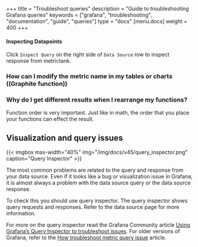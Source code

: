 +++
title = "Troubleshoot queries"
description = "Guide to troubleshooting Grafana queries"
keywords = ["grafana", "troubleshooting", "documentation", "guide", "queries"]
type = "docs"
[menu.docs]
weight = 400
+++




#### Inspecting Datapoints

Click `Inspect Query` on the right side of `Data Source` row to inspect response from metrictank.

### How can I modify the metric name in my tables or charts ((Graphite function))

### Why do I get different results when I rearrange my functions?

Function order is very important. Just like in math, the order that you place your functions can effect the result.

## Visualization and query issues

{{< imgbox max-width="40%" img="/img/docs/v45/query_inspector.png" caption="Query Inspector" >}}

The most common problems are related to the query and response from your data source. Even if it looks
like a bug or visualization issue in Grafana, it is almost always a problem with the data source query or
the data source response.

To check this you should use query inspector. The query inspector shows query requests and responses. Refer to the data source page for more information.

For more on the query inspector read the Grafana Community article [Using Grafana’s Query Inspector to troubleshoot issues](https://community.grafana.com/t/using-grafanas-query-inspector-to-troubleshoot-issues/2630). For older versions of Grafana, refer to the [How troubleshoot metric query issue](https://community.grafana.com/t/how-to-troubleshoot-metric-query-issues/50/2) article.
